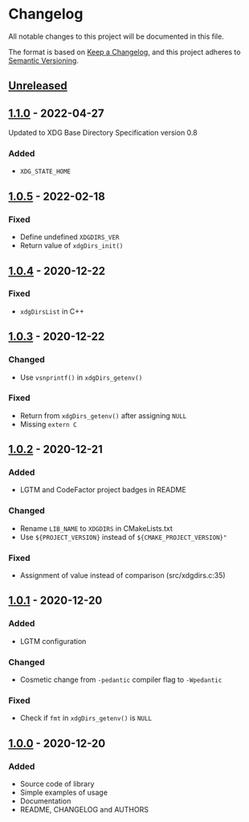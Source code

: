 # Changelog

All notable changes to this project will be documented in this file.

The format is based on [Keep a Changelog](https://keepachangelog.com/en/1.0.0/),
and this project adheres to [Semantic Versioning](https://semver.org/spec/v2.0.0.html).

## [Unreleased]

## [1.1.0] - 2022-04-27

Updated to XDG Base Directory Specification version 0.8

### Added

- `XDG_STATE_HOME`

## [1.0.5] - 2022-02-18

### Fixed

- Define undefined `XDGDIRS_VER`
- Return value of `xdgDirs_init()`

## [1.0.4] - 2020-12-22

### Fixed

- `xdgDirsList` in C++

## [1.0.3] - 2020-12-22

### Changed

- Use `vsnprintf()` in `xdgDirs_getenv()`

### Fixed

- Return from `xdgDirs_getenv()` after assigning `NULL`
- Missing `extern C`

## [1.0.2] - 2020-12-21

### Added

- LGTM and CodeFactor project badges in README

### Changed

- Rename `LIB_NAME` to `XDGDIRS` in CMakeLists.txt
- Use `${PROJECT_VERSION}` instead of `${CMAKE_PROJECT_VERSION}"`

### Fixed

- Assignment of value instead of comparison (src/xdgdirs.c:35)

## [1.0.1] - 2020-12-20

### Added

- LGTM configuration

### Changed

- Cosmetic change from `-pedantic` compiler flag to `-Wpedantic`

### Fixed

- Check if `fmt` in `xdgDirs_getenv()` is `NULL`

## [1.0.0] - 2020-12-20

### Added

- Source code of library
- Simple examples of usage
- Documentation
- README, CHANGELOG and AUTHORS

[unreleased]: https://github.com/Jorengarenar/libXDGdirs/compare/v1.1.0...HEAD
[1.1.0]: https://github.com/Jorengarenar/libXDGdirs/compare/v1.0.5...v1.1.0
[1.0.5]: https://github.com/Jorengarenar/libXDGdirs/compare/v1.0.4...v1.0.5
[1.0.4]: https://github.com/Jorengarenar/libXDGdirs/compare/v1.0.3...v1.0.4
[1.0.3]: https://github.com/Jorengarenar/libXDGdirs/compare/v1.0.2...v1.0.3
[1.0.2]: https://github.com/Jorengarenar/libXDGdirs/compare/v1.0.1...v1.0.2
[1.0.1]: https://github.com/Jorengarenar/libXDGdirs/compare/v1.0.0...v1.0.1
[1.0.0]: https://github.com/Jorengarenar/libXDGdirs/releases/tag/v1.0.0
